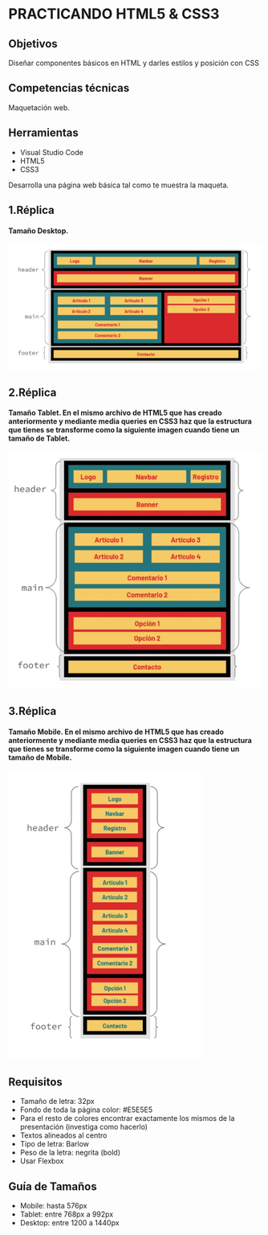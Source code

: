 # PRACTICANDO HTML5 & CSS3 

## Objetivos
Diseñar componentes básicos en HTML y darles estilos y posición con CSS

##  Competencias técnicas
Maquetación web.

##  Herramientas
<ul>
  <li>Visual Studio Code</li>
  <li>HTML5</li>
  <li>CSS3</li>
</ul>

Desarrolla una página web básica tal como te muestra la maqueta.

## 1.Réplica 
#### Tamaño Desktop.

![Texto alternativo](img/Desktop.png)
## 2.Réplica 
#### Tamaño Tablet. En el mismo archivo de HTML5 que has creado anteriormente y mediante media queries en CSS3 haz que la estructura que tienes se transforme como la siguiente imagen cuando tiene un tamaño de Tablet.

![Texto alternativo](img/Tablet.png)

## 3.Réplica 
#### Tamaño Mobile. En el mismo archivo de HTML5 que has creado anteriormente y mediante media queries en CSS3 haz que la estructura que tienes se transforme como la siguiente imagen cuando tiene un tamaño de Mobile.

![Texto alternativo](img/Mobile.png)

## Requisitos
- Tamaño de letra: 32px
- Fondo de toda la página color: #E5E5E5
- Para el resto de colores encontrar exactamente los mismos de la presentación (investiga como hacerlo)
- Textos alineados al centro
- Tipo de letra: Barlow
- Peso de la letra: negrita (bold)
- Usar Flexbox

## Guía de Tamaños
<ul>
  <li> Mobile: hasta 576px</li>
  <li> Tablet: entre 768px a 992px</li>
  <li>
 Desktop: entre 1200 a 1440px</li>
</ul>



